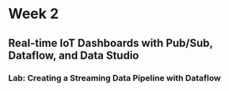 # Week 2

## Real-time IoT Dashboards with Pub/Sub, Dataflow, and Data Studio

### Lab: Creating a Streaming Data Pipeline with Dataflow
